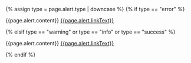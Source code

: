 
{% assign type = page.alert.type | downcase %}
{% if type == "error" %}
  <div class="usa-alert usa-alert--error usa-alert--slim" role="alert">
    <div class="usa-alert__body">
      <p class="usa-alert__text">
        {{page.alert.content}}
        <a class="usa-link" href="{{page.alert.link}}">{{page.alert.linkText}}</a>
      </p>
    </div>
  </div>
{% elsif type == "warning" or type == "info" or type == "success" %}
  <div class="usa-alert usa-alert--{{type}} usa-alert--slim">
    <div class="usa-alert__body">
      <p class="usa-alert__text">
        {{page.alert.content}}
        <a class="usa-link" href="{{page.alert.link}}">{{page.alert.linkText}}</a>
      </p>
    </div>
  </div>
{% endif %}